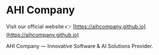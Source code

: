 # AHI Company

Visit our official website 👉 [https://aihcompany.github.io](https://aihcompany.github.io)

AHI Company — Innovative Software & AI Solutions Provider.
